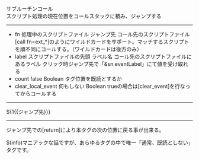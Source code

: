 サブルーチンコール  
スクリプト処理の現在位置をコールスタックに積み、ジャンプする

***
- fn		処理中のスクリプトファイル	ジャンプ先	コール先のスクリプトファイル[call fn=ext_*]のようにワイルドカードをサポート。マッチするスクリプトを順不同にコールする。（ワイルドカードは後方のみ）
- label		スクリプトファイルの先頭	ラベル名	コール先のスクリプトファイルにあるラベル	クリック時ジャンプ先で「&sn.eventLabel」にて値を受け取れる
- count		false	Boolean	タグ位置を既読とするか
- clear_local_event		何もしない	Boolean	trueの場合は[clear_event]を行なってからコールする

***
${1{{ジャンプ先}}}

***
ジャンプ先での[return]により本タグの次の位置に戻る事が出来る。

$(info)マニアックな話ですが、あらゆるタグの中で唯一「通常、既読としない」タグです。

